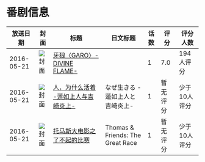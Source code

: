 # 番剧信息

|放送日期|封面|标题|日文标题|话数|评分|评分人数|
|---|---|---|---|---|---|---|
|2016-05-21|![封面](https://lain.bgm.tv/pic/cover/c/8a/5c/156731_K7qxD.jpg)|[牙狼〈GARO〉-DIVINE FLAME-](https://bangumi.tv/subject/156731)||1|7.0|194人评分|
|2016-05-21|![封面](https://lain.bgm.tv/pic/cover/c/66/d4/177249_P343k.jpg)|[人，为什么活着 -莲如上人与吉崎炎上-](https://bangumi.tv/subject/177249)|なぜ生きる -蓮如上人と吉崎炎上-|1|暂无评分|少于10人评分|
|2016-05-21|![封面](https://lain.bgm.tv/pic/cover/c/fb/80/223904_N5lHo.jpg)|[托马斯大电影之了不起的比赛](https://bangumi.tv/subject/223904)|Thomas & Friends: The Great Race|1|暂无评分|少于10人评分|
